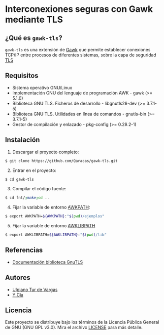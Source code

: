 # Interconexiones seguras con Gawk mediante TLS

## ¿Qué es `gawk-tls`?

`gawk-tls` es una extensión de [Gawk](https://www.gnu.org/software/gawk/manual/gawk.html) que permite establecer conexiones TCP/IP entre procesos de diferentes sistemas, sobre la capa de seguridad [TLS](https://es.wikipedia.org/wiki/Seguridad_de_la_capa_de_transporte)

## Requisitos

* Sistema operativo GNU/Linux
* Implementación GNU del lenguaje de programación AWK - gawk (>= 5.1.0)
* Biblioteca GNU TLS. Ficheros de desarrollo - libgnutls28-dev (>= 3.7.1-5)
* Biblioteca GNU TLS. Utilidades en línea de comandos - gnutls-bin (>= 3.7.1-5)
* Gestor de compilación y enlazado - pkg-config (>= 0.29.2-1)

## Instalación

1. Descargar el proyecto completo:

```bash
$ git clone https://github.com/Qaracas/gawk-tls.git
```
2. Entrar en el proyecto:

```bash
$ cd gawk-tls
```

3. Compilar el código fuente:

```bash
$ cd fnt/;make;cd ..
```

4. Fijar la variable de entorno [AWKPATH](https://www.gnu.org/software/gawk/manual/gawk.html#AWKPATH-Variable):

```bash
$ export AWKPATH=${AWKPATH}:"$(pwd)/ejemplos"
```

5. Fijar la variable de entorno [AWKLIBPATH](https://www.gnu.org/software/gawk/manual/html_node/AWKLIBPATH-Variable.html)

```bash
$ export AWKLIBPATH=${AWKLIBPATH}:"$(pwd)/lib"
```

## Referencias

* [Documentación biblioteca GnuTLS](https://www.gnutls.org/manual/html_node/index.html)

## Autores

* [Ulpiano Tur de Vargas](https://github.com/Qaracas)
* [Y Cía](https://github.com/Qaracas/gawk-tls/contributors)

## Licencia

Este proyecto se distribuye bajo los términos de la Licencia Pública General de GNU (GNU GPL v3.0). Mira el archivo [LICENSE](LICENSE) para más detalle.
